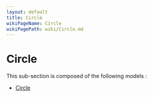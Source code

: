 ```yaml
---
layout: default
title: Circle
wikiPageName: Circle
wikiPagePath: wiki/Circle.md
---
```

# Circle

This sub-section is composed of the following models :

* [Circle](references#CircleCircle)

